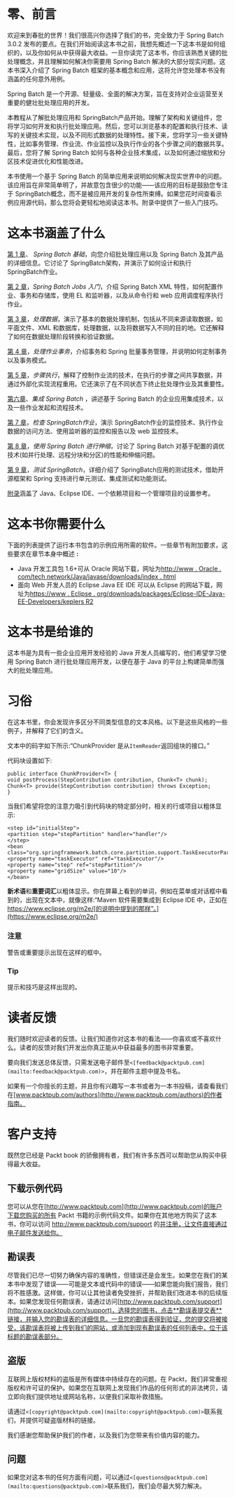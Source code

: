 # 零、前言

欢迎来到春批的世界！我们很高兴你选择了我们的书，完全致力于 Spring Batch 3.0.2 发布的要点。在我们开始阅读这本书之前，我想先概述一下这本书是如何组织的，以及你如何从中获得最大收益。一旦你读完了这本书，你应该熟悉关键的批处理概念，并且理解如何解决你需要用 Spring Batch 解决的大部分现实问题。这本书深入介绍了 Spring Batch 框架的基本概念和应用，这将允许您处理本书没有涵盖的任何意外用例。

Spring Batch 是一个开源、轻量级、全面的解决方案，旨在支持对企业运营至关重要的健壮批处理应用的开发。

本教程从了解批处理应用和 SpringBatch产品开始。理解了架构和关键组件，您将学习如何开发和执行批处理应用。然后，您可以浏览基本的配置和执行技术、读写的关键技术实现，以及不同形式数据的处理特性。接下来，您将学习一些关键特性，比如事务管理、作业流、作业监控以及执行作业的各个步骤之间的数据共享。最后，您将了解 Spring Batch 如何与各种企业技术集成，以及如何通过缩放和分区技术促进优化和性能改进。

本书使用一个基于 Spring Batch 的简单应用来说明如何解决现实世界中的问题。该应用旨在非常简单明了，并故意包含很少的功能——该应用的目标是鼓励您专注于 SpringBatch概念，而不是被应用开发的复杂性所束缚。如果您花时间查看示例应用源代码，那么您将会更轻松地阅读这本书。附录中提供了一些入门技巧。

# 这本书涵盖了什么

[第 1 章](ch01.html "Chapter 1. Spring Batch Fundamentals")、 *Spring Batch 基础*，向您介绍批处理应用以及 Spring Batch 及其产品的详细信息。它讨论了 SpringBatch架构，并演示了如何设计和执行 SpringBatch作业。

[第 2 章](ch02.html "Chapter 2. Getting Started with Spring Batch Jobs")，*Spring Batch Jobs 入门*，介绍 Spring Batch XML 特性，如何配置作业、事务和存储库，使用 EL 和监听器，以及从命令行和 web 应用调度程序执行作业。

[第 3 章](ch03.html "Chapter 3. Working with Data")，*处理数据*，演示了基本的数据处理机制，包括从不同来源读取数据，如平面文件、XML 和数据库，处理数据，以及将数据写入不同的目的地。它还解释了如何在数据处理阶段转换和验证数据。

[第 4 章](ch04.html "Chapter 4. Handling Job Transactions")，*处理作业事务*，介绍事务和 Spring 批量事务管理，并说明如何定制事务以及事务模式。

[第 5 章](ch05.html "Chapter 5. Step Execution")，*步骤执行*，解释了控制作业流的技术，在执行的步骤之间共享数据，并通过外部化实现流程重用。它还演示了在不同状态下终止批处理作业及其重要性。

[第六章](ch06.html "Chapter 6. Integrating Spring Batch")、*集成 Spring Batch* ，讲述基于 Spring Batch 的企业应用集成技术，以及一些作业发起和流程技术。

[第 7 章](ch07.html "Chapter 7. Inspecting Spring Batch Jobs")，*检查 SpringBatch作业*，演示 SpringBatch作业的监控技术、执行作业数据的访问方法、使用监听器的监控和报告以及 web 监控技术。

[第 8 章](ch08.html "Chapter 8. Scaling with Spring Batch")，*使用 Spring Batch 进行伸缩*，讨论了 Spring Batch 对基于配置的调优技术(如并行处理、远程分块和分区)的性能和伸缩问题。

[第 9 章](ch09.html "Chapter 9. Testing the Spring Batch")，*测试 SpringBatch*，详细介绍了 SpringBatch应用的测试技术，借助开源框架和 Spring 支持进行单元测试、集成测试和功能测试。

[附录](apa.html "Appendix A. Appendix")涵盖了 Java、Eclipse IDE、一个依赖项目和一个管理项目的设置参考。

# 这本书你需要什么

下面的列表提供了运行本书包含的示例应用所需的软件。一些章节有附加要求，这些要求在章节本身中概述 **:**

*   Java 开发工具包 1.6+可从 Oracle 网站下载，网址为[http://www . Oracle . com/tech network/Java/javase/downloads/index . html](http://www.oracle.com/technetwork/java/javase/downloads/index.html)
*   面向 Web 开发人员的 Eclipse Java EE IDE 可以从 Eclipse 的网站下载，网址为[https://www . Eclipse . org/downloads/packages/Eclipse-IDE-Java-EE-Developers/keplers R2](https://www.eclipse.org/downloads/packages/eclipse-ide-java-ee-developers/keplersr2)

# 这本书是给谁的

这本书是为具有一些企业应用开发经验的 Java 开发人员编写的，他们希望学习使用 Spring Batch 进行批处理应用开发，以便在基于 Java 的平台上构建简单而强大的批处理应用。

# 习俗

在这本书里，你会发现许多区分不同类型信息的文本风格。以下是这些风格的一些例子，并解释了它们的含义。

文本中的码字如下所示:“ChunkProvider 是从`ItemReader`返回组块的接口。”

代码块设置如下:

```
public interface ChunkProvider<T> {
void postProcess(StepContribution contribution, Chunk<T> chunk);
Chunk<T> provide(StepContribution contribution) throws Exception;
}
```

当我们希望将您的注意力吸引到代码块的特定部分时，相关的行或项目以粗体显示:

```
<step id="initialStep">
<partition step="stepPartition" handler="handler"/>
</step>
<bean class="org.springframework.batch.core.partition.support.TaskExecutorPartitionHandler">
<property name="taskExecutor" ref="taskExecutor"/>
<property name="step" ref="stepPartition"/>
<property name="gridSize" value="10"/>
</bean>
```

**新术语**和**重要词汇**以粗体显示。你在屏幕上看到的单词，例如在菜单或对话框中看到的，出现在文本中，就像这样:“Maven 软件需要集成到 Eclipse IDE 中，正如在 https://www.eclipse.org/m2e/[的说明中提到的那样”。](https://www.eclipse.org/m2e/)

### 注意

警告或重要提示出现在这样的框中。

### Tip

提示和技巧是这样出现的。

# 读者反馈

我们随时欢迎读者的反馈。让我们知道你对这本书的看法——你喜欢或不喜欢什么。读者的反馈对我们开发出你真正能从中获益最多的图书非常重要。

要向我们发送总体反馈，只需发送电子邮件至`<[feedback@packtpub.com](mailto:feedback@packtpub.com)>`，并在邮件主题中提及书名。

如果有一个你擅长的主题，并且你有兴趣写一本书或者为一本书投稿，请查看我们在[www.packtpub.com/authors](http://www.packtpub.com/authors)的作者指南。

# 客户支持

既然您已经是 Packt book 的骄傲拥有者，我们有许多东西可以帮助您从购买中获得最大收益。

## 下载示例代码

您可以从您在[http://www.packtpub.com](http://www.packtpub.com)的账户下载您购买的所有 Packt 书籍的示例代码文件。如果你在其他地方购买了这本书，你可以访问 http://www.packtpub.com/support 的[并注册，让文件直接通过电子邮件发送给你。](http://www.packtpub.com/support)

## 勘误表

尽管我们已尽一切努力确保内容的准确性，但错误还是会发生。如果您在我们的某本书中发现了错误——可能是文本或代码中的错误——如果您能向我们报告，我们将不胜感激。这样做，你可以让其他读者免受挫折，并帮助我们改进本书的后续版本。如果您发现任何勘误表，请通过访问[http://www.packtpub.com/support](http://www.packtpub.com/support)，选择您的图书，点击**勘误表提交表**链接，并输入您的勘误表的详细信息。一旦您的勘误表得到验证，您的提交将被接受，该勘误表将被上传到我们的网站，或添加到现有勘误表的任何列表中，位于该标题的勘误表部分。

## 盗版

互联网上版权材料的盗版是所有媒体中持续存在的问题。在 Packt，我们非常重视版权和许可证的保护。如果您在互联网上发现我们作品的任何形式的非法拷贝，请立即向我们提供地址或网站名称，以便我们采取补救措施。

请通过`<[copyright@packtpub.com](mailto:copyright@packtpub.com)>`联系我们，并提供可疑盗版材料的链接。

我们感谢您帮助保护我们的作者，以及我们为您带来有价值内容的能力。

## 问题

如果您对这本书的任何方面有问题，可以通过`<[questions@packtpub.com](mailto:questions@packtpub.com)>`联系我们，我们会尽最大努力解决。